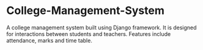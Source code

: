 # College-Management-System
A college management system built using Django framework. It is designed for interactions between students and teachers. Features include attendance, marks and time table.
